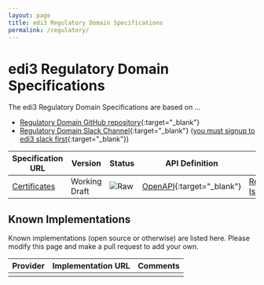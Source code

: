 ```yaml
---
layout: page
title: edi3 Regulatory Domain Specifications
permalink: /regulatory/
---
```


# edi3 Regulatory Domain Specifications

The edi3 Regulatory Domain Specifications are based on ...

* [Regulatory Domain GitHub repository](https://github.com/edi3/edi3-regulatory){:target="_blank"}
* [Regulatory Domain Slack Channel](https://edi3.slack.com/messages/spec-regulatory/){:target="_blank"} ([you must signup to edi3 slack first](https://join.slack.com/t/edi3/shared_invite/enQtNTY5OTkzMjQ0NjcyLTM1MzYyNjg5M2RlMWIyZjUzMDBlNWQ3OWIyZTNhMDhhN2UzYjIyMjk4M2VhM2ViNzhhM2Y1OWE0Y2FhYTc1ZTg){:target="_blank"})

| Specification URL | Version | Status | API Definition | Issues List |
| ----------------- | ------  | ------ | -------------- | ----------- |
| [Certificates](//edi3.org/specs/edi3-regulatory/develop/certificates/) | Working Draft | ![Raw](//rfc.unprotocols.org/spec:2/COSS/raw.svg) | [OpenAPI](//edi3.org/specs/edi3-regulatory/develop/certificates/CertificateOfOrigin){:target="_blank"} |  [Regulatory Domain Issues](https://github.com/edi3/edi3-regulatory/issues){:target="_blank"}  |

## Known Implementations

Known implementations (open source or otherwise) are listed here.  Please modify this page and make a pull request to add your own.

|Provider|Implementation URL|Comments|
|--------|------------------|--------|
|  |  |  |

